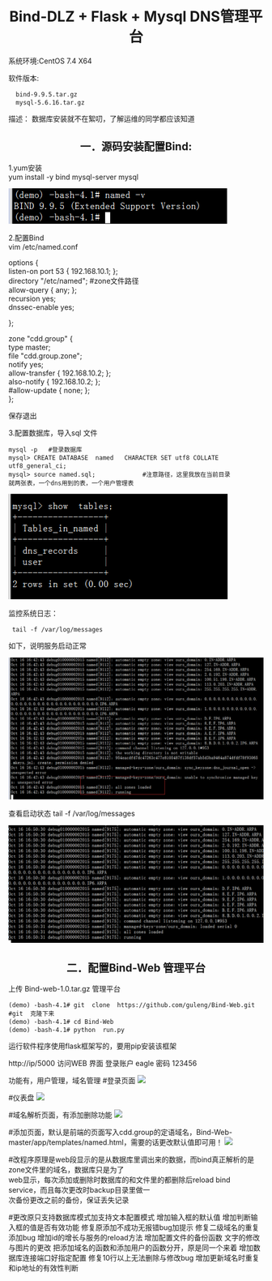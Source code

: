 

<h1 align = "center">Bind-DLZ + Flask  + Mysql  DNS管理平台 </h1>

系统环境:CentOS 7.4 X64

软件版本: 

      bind-9.9.5.tar.gz  
      mysql-5.6.16.tar.gz
描述： 
数据库安装就不在絮叨，了解运维的同学都应该知道

<h2 align = "center">一．源码安装配置Bind: </h2>

1.yum安装<br/>
yum  install  -y bind  mysql-server    mysql<br/>
 

	 
![](https://github.com/1032231418/doc/blob/master/images/1.png?raw=true)



2.配置Bind<br/>
vim /etc/named.conf <br/>

options {<br/>
        listen-on port 53 { 192.168.10.1; };<br/>
        directory       "/etc/named";            #zone文件路径<br/>
        allow-query     { any; };<br/>
        recursion yes;<br/>
        dnssec-enable yes;<br/>

};<br/>

zone  "cdd.group" {<br/>
    type  master;<br/>
    file  "cdd.group.zone";<br/>
            notify yes;<br/>
        allow-transfer { 192.168.10.2; };<br/>
        also-notify { 192.168.10.2; };<br/>
        #allow-update { none; };<br/>
};<br/>


保存退出


3.配置数据库，导入sql 文件

	mysql -p   #登录数据库
	mysql> CREATE DATABASE  named   CHARACTER SET utf8 COLLATE utf8_general_ci; 
	mysql> source named.sql;             #注意路径，这里我放在当前目录
	就两张表，一个dns用到的表，一个用户管理表

![](https://github.com/1032231418/doc/blob/master/images/2.png?raw=true)


监控系统日志：

	 tail -f /var/log/messages
	 
如下，说明服务启动正常

![](https://github.com/1032231418/doc/blob/master/images/3.png?raw=true)

查看启动状态
 tail -f /var/log/messages

![](https://github.com/1032231418/doc/blob/master/images/5.png?raw=true)

<h2 align = "center">二．配置Bind-Web 管理平台 </h2>

上传 Bind-web-1.0.tar.gz 管理平台

	(demo) -bash-4.1# git  clone  https://github.com/guleng/Bind-Web.git  #git  克隆下来
	(demo) -bash-4.1# cd Bind-Web
	(demo) -bash-4.1# python  run.py     

运行软件程序使用flask框架写的，要用pip安装该框架

http://ip/5000   访问WEB 界面 登录账户 eagle 密码 123456

功能有，用户管理，域名管理
#登录页面
![](https://github.com/guleng/Bind-Web/raw/master/image/11.png?raw=true)

#仪表盘
![](https://github.com/guleng/Bind-Web/raw/master/image/22.png?raw=true)

#域名解析页面，有添加删除功能
![](https://github.com/guleng/Bind-Web/raw/master/image/33.png?raw=true)

#添加页面，默认是前端的页面写入cdd.group的定语域名，Bind-Web-master/app/templates/named.html，需要的话更改默认值即可用！
![](https://github.com/guleng/Bind-Web/raw/master/image/44.png?raw=true)

#改程序原理是web段显示的是从数据库里调出来的数据，而bind真正解析的是zone文件里的域名，数据库只是为了<br/>
web显示，每次添加或删除时数据库的和文件里的都删除后reload bind  service，而且每次更改时backup目录里做一<br/>
次备份更改之前的备份，保证丢失记录

#更改原只支持数据库模式加支持文本配置模式
增加输入框的默认值
增加判断输入框的值是否有效功能
修复原添加不成功无报错bug加提示
修复二级域名的重复添加bug
增加id的增长与服务的reload方法
增加配置文件的备份函数
文字的修改与图片的更改
把添加域名的函数和添加用户的函数分开，原是同一个来着
增加数据库连接端口好指定配置
修复10行以上无法删除与修改bug
增加更新域名时重复和ip地址的有效性判断
